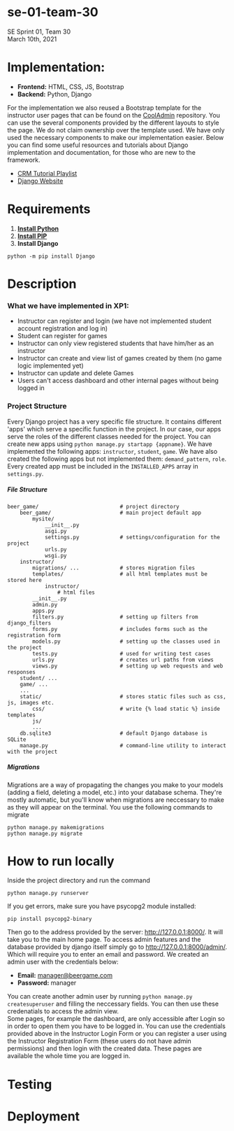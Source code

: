 # se-01-team-30
SE Sprint 01, Team 30  
March 10th, 2021

# Implementation:
* **Frontend:** HTML, CSS, JS, Bootstrap  
* **Backend:** Python, Django

For the implementation we also reused a Bootstrap template for the instructor user pages that can be found on the [CoolAdmin](https://github.com/puikinsh/CoolAdmin) repository. You can use the several components provided by the different layouts to style the page. We do not claim ownership over the template used. We have only used the necessary components to make our implementation easier. 
Below you can find some useful resources and tutorials about Django implementation and documentation, for those who are new to the framework.
* [CRM Tutorial Playlist](https://www.youtube.com/watch?v=xv_bwpA_aEA&list=PL-51WBLyFTg2vW-_6XBoUpE7vpmoR3ztO)
* [Django Website](https://www.djangoproject.com)

# Requirements
1. **[Install Python](https://www.python.org/downloads/)**
2. **[Install PIP](https://pip.pypa.io/en/latest/installing/#installing-with-get-pip-py)**
3. **Install Django**
```
python -m pip install Django
```

# Description
### What we have implemented in XP1:
* Instructor can register and login (we have not implemented student account registration and log in)
* Student can register for games
* Instructor can only view registered students that have him/her as an instructor
* Instructor can create and view list of games created by them (no game logic implemented yet)
* Instructor can update and delete Games
* Users can't access dashboard and other internal pages without being logged in

### Project Structure
Every Django project has a very specific file structure. It contains different 'apps' which serve a specific function in the project. In our case, our apps serve the roles of the different classes needed for the project. You can create new apps using `python manage.py startapp {appname}`. We have implemented the following apps: `instructor`, `student`, `game`. We have also created the following apps but not implemented them: `demand_pattern`, `role`. Every created app must be included in the `INSTALLED_APPS` array in `settings.py`.

##### File Structure
```
beer_game/                          # project directory
    beer_game/                      # main project default app
        mysite/
            __init__.py
            asgi.py
            settings.py             # settings/configuration for the project
            urls.py
            wsgi.py
    instructor/
        migrations/ ...             # stores migration files
        templates/                  # all html templates must be stored here
            instructor/
                # html files
        __init__.py
        admin.py
        apps.py
        filters.py                  # setting up filters from django_filters
        forms.py                    # includes forms such as the registration form
        models.py                   # setting up the classes used in the project
        tests.py                    # used for writing test cases
        urls.py                     # creates url paths from views
        views.py                    # setting up web requests and web responses
    student/ ...
    game/ ... 
    ...
    static/                         # stores static files such as css, js, images etc. 
        css/                        # write {% load static %} inside templates
        js/
        ...
    db.sqlite3                      # default Django database is SQLite
    manage.py                       # command-line utility to interact with the project
```

##### Migrations
Migrations are a way of propagating the changes you make to your models (adding a field, deleting a model, etc.) into your database schema. They're mostly automatic, but you'll know when migrations are neccessary to make as they will appear on the terminal. You use the following commands to migrate
```
python manage.py makemigrations
python manage.py migrate
```

# How to run locally

Inside the project directory and run the command  
```
python manage.py runserver
```
If you get errors, make sure you have psycopg2 module installed: 

```
pip install psycopg2-binary
```

Then go to the address provided by the server: http://127.0.0.1:8000/. It will take you to the main home page. To access admin features and the database provided by django itself simply go to http://127.0.0.1:8000/admin/. Which will require you to enter an email and password. We created an admin user with the credentials below:   
* **Email:** manager@beergame.com	 
* **Password:** manager  

You can create another admin user by running ```python manage.py createsuperuser``` and filling the neccessary fields. You can then use these credenatials to access the admin view.  
Some pages, for example the dashboard, are only accessible after Login so in order to open them you have to be logged in. You can use the credentials provided above in the Instructor Login Form or you can register a user using the Instructor Registration Form (these users do not have admin permissions) and then login with the created data. These pages are available the whole time you are logged in.

# Testing

# Deployment

